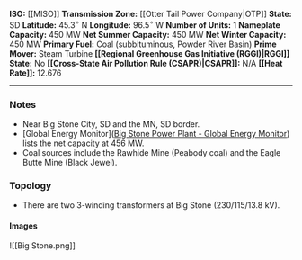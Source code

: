 **ISO:** [[MISO]]
**Transmission Zone:** [[Otter Tail Power Company|OTP]]
**State:** SD
**Latitude:** $45.3^\circ$ N
**Longitude:** $96.5^\circ$ W
**Number of Units:** 1
**Nameplate Capacity:** 450 MW
**Net Summer Capacity:** 450 MW
**Net Winter Capacity:** 450 MW
**Primary Fuel:** Coal (subbituminous, Powder River Basin)
**Prime Mover:** Steam Turbine
**[[Regional Greenhouse Gas Initiative (RGGI)|RGGI]] State:** No
**[[Cross-State Air Pollution Rule (CSAPR)|CSAPR]]:** N/A
**[[Heat Rate]]:** 12.676

---
### Notes
- Near Big Stone City, SD and the MN, SD border.
- [Global Energy Monitor]([Big Stone Power Plant - Global Energy Monitor](https://www.gem.wiki/Big_Stone_Power_Plant)) lists the net capacity at 456 MW.
- Coal sources include the Rawhide Mine (Peabody coal) and the Eagle Butte Mine (Black Jewel).

### Topology
- There are two 3-winding transformers at Big Stone (230/115/13.8 kV).

#### Images
![[Big Stone.png]]
